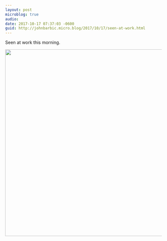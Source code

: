 ```yaml
---
layout: post
microblog: true
audio: 
date: 2017-10-17 07:37:03 -0600
guid: http://johnbarbic.micro.blog/2017/10/17/seen-at-work.html
---
```

Seen at work this morning.

<img src="http://www.barbic.com/uploads/2017/da517d7447.jpg" width="599" height="600" />
